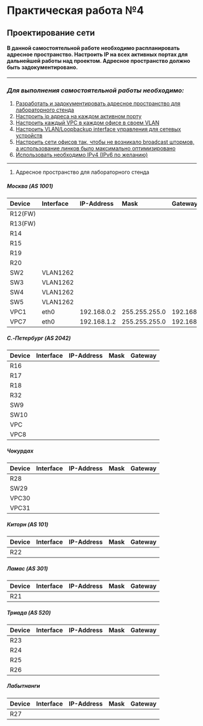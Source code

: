 # Практическая работа №4
## Проектирование сети
#### В данной самостоятельной работе необходимо распланировать адресное пространство. Настроить IP на всех активных портах для дальнейшей работы над проектом. Адресное пространство должно быть задокументировано.
------------
### *Для выполнения самостоятельной работы необходимо:*
1. [Разработать и задокументировать адресное пространство для лабораторного стенда](#создание-сети-и-настройка-основных-параметров-устройства)
2. [Настроить ip адреса на каждом активном порту](#создание-сети-и-настройка-основных-параметров-устройства)
3. [Настроить каждый VPC в каждом офисе в своем VLAN](#создание-сети-и-настройка-основных-параметров-устройства)
4. [Настроить VLAN/Loopbackup interface управления для сетевых устройств](#создание-сети-и-настройка-основных-параметров-устройства)
5. [Настроить сети офисов так, чтобы не возникало broadcast штормов, а использование линков было максимально оптимизировано](#создание-сети-и-настройка-основных-параметров-устройства)
6. [Использовать необходимо IPv4 (IPv6 по желанию)](#создание-сети-и-настройка-основных-параметров-устройства)
------------
1. Адресное пространство для лабораторного стенда
##### ***Москва (AS 1001)***
| Device | Interface | IP-Address | Mask | Gateway |
| :------------ | :------------ | :------------ | :------------ | :------------ |
| R12(FW) |   |   |   |   |
| R13(FW) |   |   |   |   |
| R14 |   |   |   |   |
| R15 |   |   |   |   |
| R19 |   |   |   |   |
| R20 |   |   |   |   |
| SW2 | VLAN1262 |   |   |   |
| SW3 | VLAN1262 |   |   |   |
| SW4 | VLAN1262 |   |   |   |
| SW5 | VLAN1262 |   |   |   |
| VPC1 | eth0 | 192.168.0.2 | 255.255.255.0 | 192.168.0.1 |
| VPC7 | eth0 | 192.168.1.2 | 255.255.255.0 | 192.168.1.1 |

##### ***C.-Петербург (AS 2042)***
| Device | Interface | IP-Address | Mask | Gateway |
| :------------ | :------------ | :------------ | :------------ | :------------ |
| R16 |   |   |   |   |
| R17 |   |   |   |   |
| R18 |   |   |   |   |
| R32 |   |   |   |   |
| SW9 |   |   |   |   |
| SW10 |   |   |   |   |
| VPC |   |   |   |   |
| VPC8 |   |   |   |   |

##### ***Чокурдах***
| Device | Interface | IP-Address | Mask | Gateway |
| :------------ | :------------ | :------------ | :------------ | :------------ |
| R28 |   |   |   |   |
| SW29 |   |   |   |   |
| VPC30 |   |   |   |   |
| VPC31 |   |   |   |   |

##### ***Киторн (AS 101)***
| Device | Interface | IP-Address | Mask | Gateway |
| :------------ | :------------ | :------------ | :------------ | :------------ |
| R22 |   |   |   |   |

##### ***Ламас (AS 301)***
| Device | Interface | IP-Address | Mask | Gateway |
| :------------ | :------------ | :------------ | :------------ | :------------ |
| R21 |   |   |   |   |

##### ***Триада (AS 520)***
| Device | Interface | IP-Address | Mask | Gateway |
| :------------ | :------------ | :------------ | :------------ | :------------ |
| R23 |   |   |   |   |
| R24 |   |   |   |   |
| R25 |   |   |   |   |
| R26 |   |   |   |   |

##### ***Лабытнанги***
| Device | Interface | IP-Address | Mask | Gateway |
| :------------ | :------------ | :------------ | :------------ | :------------ |
| R27 |   |   |   |   |

